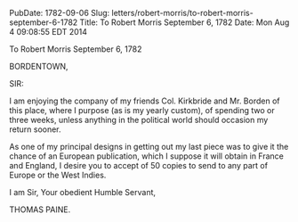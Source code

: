 PubDate: 1782-09-06
Slug: letters/robert-morris/to-robert-morris-september-6-1782
Title: To Robert Morris  September 6, 1782
Date: Mon Aug  4 09:08:55 EDT 2014

   To Robert Morris  September 6, 1782

   BORDENTOWN,

   SIR:

   I am enjoying the company of my friends Col. Kirkbride and Mr. Borden of
   this place, where I purpose (as is my yearly custom), of spending two or
   three weeks, unless anything in the political world should occasion my
   return sooner.

   As one of my principal designs in getting out my last piece was to give it
   the chance of an European publication, which I suppose it will obtain in
   France and England, I desire you to accept of 50 copies to send to any
   part of Europe or the West Indies.

   I am Sir, Your obedient Humble Servant,

   THOMAS PAINE.

    
